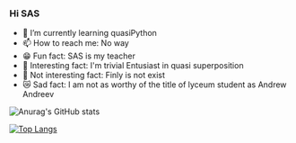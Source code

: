 ### Hi SAS
- 🌱 I’m currently learning quasiPython
- 📫 How to reach me: No way
- 😁 Fun fact: SAS is my teacher
- 🥖 Interesting fact: I'm trivial Entusiast in quasi superposition
- 🦠 Not interesting fact: Finly is not exist
- 😿 Sad fact: I am not as worthy of the title of lyceum student as Andrew Andreev

![Anurag's GitHub stats](https://github-readme-stats.vercel.app/api?username=Iggip&show_icons=true&theme=dark)

[![Top Langs](https://github-readme-stats.vercel.app/api/top-langs/?username=Iggip&show_icons=true&theme=dark)](https://github.com/Iggip/github-readme-stats)

